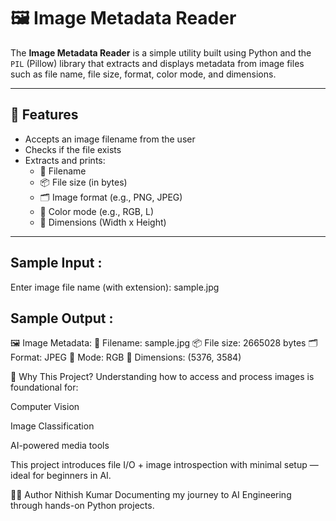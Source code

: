 # 🖼️ Image Metadata Reader

The **Image Metadata Reader** is a simple utility built using Python and the `PIL` (Pillow) library that extracts and displays metadata from image files such as file name, file size, format, color mode, and dimensions.

---

## 📌 Features

- Accepts an image filename from the user
- Checks if the file exists
- Extracts and prints:
  - 📄 Filename
  - 📦 File size (in bytes)
  - 🗂️ Image format (e.g., PNG, JPEG)
  - 🎨 Color mode (e.g., RGB, L)
  - 📐 Dimensions (Width x Height)

---
## Sample Input :
Enter image file name (with extension): sample.jpg

## Sample Output :
🖼️ Image Metadata:
📄 Filename: sample.jpg
📦 File size: 2665028 bytes
🗂️ Format: JPEG
🎨 Mode: RGB
📐 Dimensions: (5376, 3584)

🎯 Why This Project?
Understanding how to access and process images is foundational for:

Computer Vision

Image Classification

AI-powered media tools

This project introduces file I/O + image introspection with minimal setup — ideal for beginners in AI.

🙋‍♂️ Author
Nithish Kumar
Documenting my journey to AI Engineering through hands-on Python projects.
